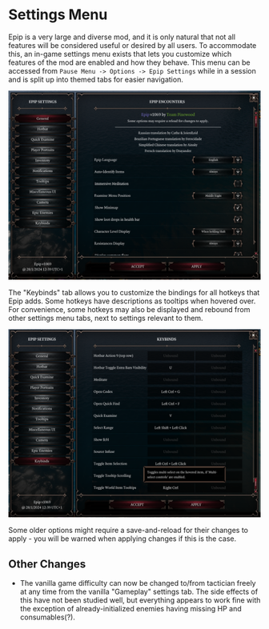 # Settings Menu
Epip is a very large and diverse mod, and it is only natural that not all features will be considered useful or desired by all users. To accommodate this, an in-game settings menu exists that lets you customize which features of the mod are enabled and how they behave. This menu can be accessed from `Pause Menu -> Options -> Epip Settings` while in a session and is split up into themed tabs for easier navigation.

![General tab of the settings menu.](img/settingsmenu/general_tab.png)

The "Keybinds" tab allows you to customize the bindings for all hotkeys that Epip adds. Some hotkeys have descriptions as tooltips when hovered over. For convenience, some hotkeys may also be displayed and rebound from other settings menu tabs, next to settings relevant to them.

![Keybinds tab.](img/settingsmenu/keybinds_tab.png)

Some older options might require a save-and-reload for their changes to apply - you will be warned when applying changes if this is the case.

## Other Changes

- The vanilla game difficulty can now be changed to/from tactician freely at any time from the vanilla "Gameplay" settings tab. The side effects of this have not been studied well, but everything appears to work fine with the exception of already-initialized enemies having missing HP and consumables(?).